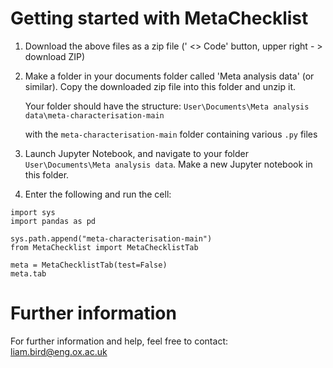 # Getting started with MetaChecklist

1. Download the above files as a zip file (' <> Code' button, upper right - > download ZIP)
2. Make a folder in your documents folder called 'Meta analysis data' (or similar). Copy the downloaded zip file into this folder and unzip it.

   Your folder should have the structure: `User\Documents\Meta analysis data\meta-characterisation-main`

   with the `meta-characterisation-main` folder containing various `.py` files

3. Launch Jupyter Notebook, and navigate to your folder `User\Documents\Meta analysis data`. Make a new Jupyter notebook in this folder.
4. Enter the following and run the cell:

  ```%matplotlib nbagg
import sys
import pandas as pd

sys.path.append("meta-characterisation-main")
from MetaChecklist import MetaChecklistTab

meta = MetaChecklistTab(test=False)
meta.tab

```



# Further information

For further information and help, feel free to contact: liam.bird@eng.ox.ac.uk
